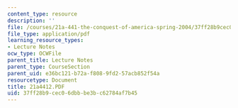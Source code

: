 ```yaml
---
content_type: resource
description: ''
file: /courses/21a-441-the-conquest-of-america-spring-2004/37ff28b9cec06dbbbe3bc62784af7b45_21a4412.PDF
file_type: application/pdf
learning_resource_types:
- Lecture Notes
ocw_type: OCWFile
parent_title: Lecture Notes
parent_type: CourseSection
parent_uid: e36bc121-b72a-f808-9fd2-57acb852f54a
resourcetype: Document
title: 21a4412.PDF
uid: 37ff28b9-cec0-6dbb-be3b-c62784af7b45
---
```

